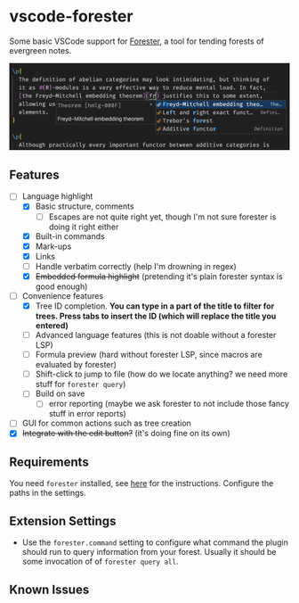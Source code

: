 # vscode-forester

Some basic VSCode support for [Forester](https://www.jonmsterling.com/jms-005P.xml), a tool for tending forests of evergreen notes.

![A demonstration of the plugin's completion ability.](demo/image.png)

## Features

- [ ] Language highlight
  - [X] Basic structure, comments
    - [ ] Escapes are not quite right yet, though I'm not sure forester is doing it right either
  - [X] Built-in commands
  - [X] Mark-ups
  - [X] Links
  - [ ] Handle verbatim correctly (help I'm drowning in regex)
  - [X] ~~Embedded formula highlight~~ (pretending it's plain forester syntax is good enough)
- [ ] Convenience features
  - [X] Tree ID completion. **You can type in a part of the title to filter for trees. Press tabs to insert the ID (which will replace the title you entered)**
  - [ ] Advanced language features (this is not doable without a forester LSP)
  - [ ] Formula preview (hard without forester LSP, since macros are evaluated by forester)
  - [ ] Shift-click to jump to file (how do we locate anything? we need more stuff for `forester query`)
  - [ ] Build on save
    - [ ] error reporting (maybe we ask forester to not include those fancy stuff in error reports)
- [ ] GUI for common actions such as tree creation
- [X] ~~Integrate with the edit button?~~ (it's doing fine on its own)

## Requirements

You need `forester` installed, see [here](https://www.jonmsterling.com/jms-005P.xml) for the instructions. Configure the paths in the settings.

## Extension Settings

- Use the `forester.command` setting to configure what command the plugin should run to query information from your forest. Usually it should be some invocation of of `forester query all`.

## Known Issues
